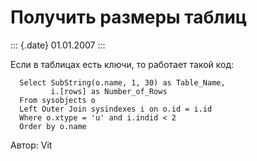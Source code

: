 Получить размеры таблиц
=======================

::: {.date}
01.01.2007
:::

Если в таблицах есть ключи, то работает такой код:

      Select SubString(o.name, 1, 30) as Table_Name,
             i.[rows] as Number_of_Rows
      From sysobjects o
      Left Outer Join sysindexes i on o.id = i.id
      Where o.xtype = 'u' and i.indid < 2
      Order by o.name

Автор: Vit
